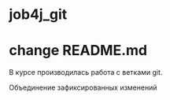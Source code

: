 # job4j_git
# change README.md

В курсе производилась работа с ветками git.

Объединение зафиксированных изменений